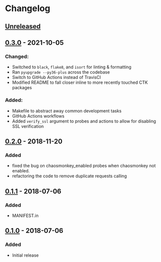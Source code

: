 # Changelog

## [Unreleased][]

[Unreleased]: https://github.com/chaostoolkit-incubator/chaostoolkit-spring/compare/0.3.0...HEAD

## [0.3.0][] - 2021-10-05

[0.3.0]: https://github.com/chaostoolkit-incubator/chaostoolkit-spring/compare/0.2.0...0.3.0

### Changed:

* Switched to `black`, `flake8`, and `isort` for linting & formatting
* Ran `pyupgrade --py36-plus` across the codebase
* Switch to GitHub Actions instead of TravisCI
* Modified README to fall closer inline to more recently touched CTK packages

### Added:

* Makefile to abstract away common development tasks
* GitHub Actions workflows
* Added `verify_ssl` argument to probes and actions to allow for disabling SSL verification

## [0.2.0][] - 2018-11-20

[0.2.0]: https://github.com/chaostoolkit-incubator/chaostoolkit-spring/compare/0.1.1...0.2.0

### Added

- fixed the bug on chaosmonkey_enabled probes when chaosmonkey not enabled.
- refactoring the code to remove duplicate requests calling

## [0.1.1][] - 2018-07-06

[0.1.1]: https://github.com/chaostoolkit-incubator/chaostoolkit-spring/compare/0.1.0...0.1.1

### Added

-   MANIFEST.in

## [0.1.0][] - 2018-07-06

[0.1.0]: https://github.com/chaostoolkit-incubator/chaostoolkit-spring/tree/0.1.0

### Added

-   Initial release

